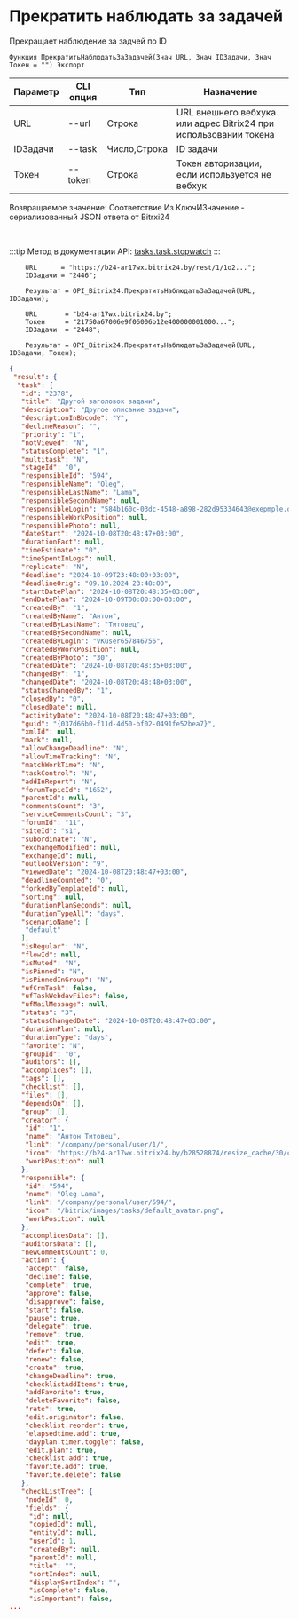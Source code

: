 ﻿---
sidebar_position: 15
---

# Прекратить наблюдать за задачей
 Прекращает наблюдение за задчей по ID



`Функция ПрекратитьНаблюдатьЗаЗадачей(Знач URL, Знач IDЗадачи, Знач Токен = "") Экспорт`

  | Параметр | CLI опция | Тип | Назначение |
  |-|-|-|-|
  | URL | --url | Строка | URL внешнего вебхука или адрес Bitrix24 при использовании токена |
  | IDЗадачи | --task | Число,Строка | ID задачи |
  | Токен | --token | Строка | Токен авторизации, если используется не вебхук |

  
  Возвращаемое значение:   Соответствие Из КлючИЗначение - сериализованный JSON ответа от Bitrxi24

<br/>

:::tip
Метод в документации API: [tasks.task.stopwatch](https://dev.1c-bitrix.ru/rest_help/tasks/task/tasks/tasks_task_stopwatch.php)
:::
<br/>


```bsl title="Пример кода"
    URL      = "https://b24-ar17wx.bitrix24.by/rest/1/1o2...";
    IDЗадачи = "2446";

    Результат = OPI_Bitrix24.ПрекратитьНаблюдатьЗаЗадачей(URL, IDЗадачи);

    URL       = "b24-ar17wx.bitrix24.by";
    Токен     = "21750a67006e9f06006b12e400000001000...";
    IDЗадачи  = "2448";

    Результат = OPI_Bitrix24.ПрекратитьНаблюдатьЗаЗадачей(URL, IDЗадачи, Токен);
```
    



```json title="Результат"
{
 "result": {
  "task": {
   "id": "2378",
   "title": "Другой заголовок задачи",
   "description": "Другое описание задачи",
   "descriptionInBbcode": "Y",
   "declineReason": "",
   "priority": "1",
   "notViewed": "N",
   "statusComplete": "1",
   "multitask": "N",
   "stageId": "0",
   "responsibleId": "594",
   "responsibleName": "Oleg",
   "responsibleLastName": "Lama",
   "responsibleSecondName": null,
   "responsibleLogin": "584b160c-03dc-4548-a898-282d95334643@exepmple.org",
   "responsibleWorkPosition": null,
   "responsiblePhoto": null,
   "dateStart": "2024-10-08T20:48:47+03:00",
   "durationFact": null,
   "timeEstimate": "0",
   "timeSpentInLogs": null,
   "replicate": "N",
   "deadline": "2024-10-09T23:48:00+03:00",
   "deadlineOrig": "09.10.2024 23:48:00",
   "startDatePlan": "2024-10-08T20:48:35+03:00",
   "endDatePlan": "2024-10-09T00:00:00+03:00",
   "createdBy": "1",
   "createdByName": "Антон",
   "createdByLastName": "Титовец",
   "createdBySecondName": null,
   "createdByLogin": "VKuser657846756",
   "createdByWorkPosition": null,
   "createdByPhoto": "30",
   "createdDate": "2024-10-08T20:48:35+03:00",
   "changedBy": "1",
   "changedDate": "2024-10-08T20:48:48+03:00",
   "statusChangedBy": "1",
   "closedBy": "0",
   "closedDate": null,
   "activityDate": "2024-10-08T20:48:47+03:00",
   "guid": "{037d66b0-f11d-4d50-bf02-0491fe52bea7}",
   "xmlId": null,
   "mark": null,
   "allowChangeDeadline": "N",
   "allowTimeTracking": "N",
   "matchWorkTime": "N",
   "taskControl": "N",
   "addInReport": "N",
   "forumTopicId": "1652",
   "parentId": null,
   "commentsCount": "3",
   "serviceCommentsCount": "3",
   "forumId": "11",
   "siteId": "s1",
   "subordinate": "N",
   "exchangeModified": null,
   "exchangeId": null,
   "outlookVersion": "9",
   "viewedDate": "2024-10-08T20:48:47+03:00",
   "deadlineCounted": "0",
   "forkedByTemplateId": null,
   "sorting": null,
   "durationPlanSeconds": null,
   "durationTypeAll": "days",
   "scenarioName": [
    "default"
   ],
   "isRegular": "N",
   "flowId": null,
   "isMuted": "N",
   "isPinned": "N",
   "isPinnedInGroup": "N",
   "ufCrmTask": false,
   "ufTaskWebdavFiles": false,
   "ufMailMessage": null,
   "status": "3",
   "statusChangedDate": "2024-10-08T20:48:47+03:00",
   "durationPlan": null,
   "durationType": "days",
   "favorite": "N",
   "groupId": "0",
   "auditors": [],
   "accomplices": [],
   "tags": [],
   "checklist": [],
   "files": [],
   "dependsOn": [],
   "group": [],
   "creator": {
    "id": "1",
    "name": "Антон Титовец",
    "link": "/company/personal/user/1/",
    "icon": "https://b24-ar17wx.bitrix24.by/b28528874/resize_cache/30/c0120a8d7c10d63c83e32398d1ec4d9e/main/d7e/d7e99cf556e4ab676463dae2c00ddfbb/a7e0af6899300e3c684caeca5c334d81.jpg",
    "workPosition": null
   },
   "responsible": {
    "id": "594",
    "name": "Oleg Lama",
    "link": "/company/personal/user/594/",
    "icon": "/bitrix/images/tasks/default_avatar.png",
    "workPosition": null
   },
   "accomplicesData": [],
   "auditorsData": [],
   "newCommentsCount": 0,
   "action": {
    "accept": false,
    "decline": false,
    "complete": true,
    "approve": false,
    "disapprove": false,
    "start": false,
    "pause": true,
    "delegate": true,
    "remove": true,
    "edit": true,
    "defer": false,
    "renew": false,
    "create": true,
    "changeDeadline": true,
    "checklistAddItems": true,
    "addFavorite": true,
    "deleteFavorite": false,
    "rate": true,
    "edit.originator": false,
    "checklist.reorder": true,
    "elapsedtime.add": true,
    "dayplan.timer.toggle": false,
    "edit.plan": true,
    "checklist.add": true,
    "favorite.add": true,
    "favorite.delete": false
   },
   "checkListTree": {
    "nodeId": 0,
    "fields": {
     "id": null,
     "copiedId": null,
     "entityId": null,
     "userId": 1,
     "createdBy": null,
     "parentId": null,
     "title": "",
     "sortIndex": null,
     "displaySortIndex": "",
     "isComplete": false,
     "isImportant": false,
...
```
